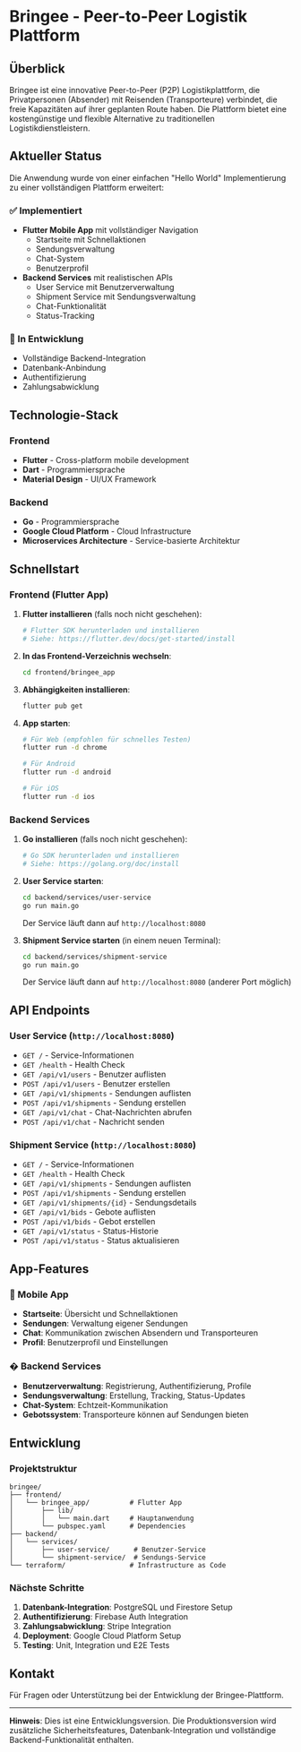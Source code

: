 # Bringee - Peer-to-Peer Logistik Plattform

## Überblick

Bringee ist eine innovative Peer-to-Peer (P2P) Logistikplattform, die Privatpersonen (Absender) mit Reisenden (Transporteure) verbindet, die freie Kapazitäten auf ihrer geplanten Route haben. Die Plattform bietet eine kostengünstige und flexible Alternative zu traditionellen Logistikdienstleistern.

## Aktueller Status

Die Anwendung wurde von einer einfachen "Hello World" Implementierung zu einer vollständigen Plattform erweitert:

### ✅ Implementiert
- **Flutter Mobile App** mit vollständiger Navigation
  - Startseite mit Schnellaktionen
  - Sendungsverwaltung
  - Chat-System
  - Benutzerprofil
- **Backend Services** mit realistischen APIs
  - User Service mit Benutzerverwaltung
  - Shipment Service mit Sendungsverwaltung
  - Chat-Funktionalität
  - Status-Tracking

### 🚧 In Entwicklung
- Vollständige Backend-Integration
- Datenbank-Anbindung
- Authentifizierung
- Zahlungsabwicklung

## Technologie-Stack

### Frontend
- **Flutter** - Cross-platform mobile development
- **Dart** - Programmiersprache
- **Material Design** - UI/UX Framework

### Backend
- **Go** - Programmiersprache
- **Google Cloud Platform** - Cloud Infrastructure
- **Microservices Architecture** - Service-basierte Architektur

## Schnellstart

### Frontend (Flutter App)

1. **Flutter installieren** (falls noch nicht geschehen):
   ```bash
   # Flutter SDK herunterladen und installieren
   # Siehe: https://flutter.dev/docs/get-started/install
   ```

2. **In das Frontend-Verzeichnis wechseln**:
   ```bash
   cd frontend/bringee_app
   ```

3. **Abhängigkeiten installieren**:
   ```bash
   flutter pub get
   ```

4. **App starten**:
   ```bash
   # Für Web (empfohlen für schnelles Testen)
   flutter run -d chrome
   
   # Für Android
   flutter run -d android
   
   # Für iOS
   flutter run -d ios
   ```

### Backend Services

1. **Go installieren** (falls noch nicht geschehen):
   ```bash
   # Go SDK herunterladen und installieren
   # Siehe: https://golang.org/doc/install
   ```

2. **User Service starten**:
   ```bash
   cd backend/services/user-service
   go run main.go
   ```
   Der Service läuft dann auf `http://localhost:8080`

3. **Shipment Service starten** (in einem neuen Terminal):
   ```bash
   cd backend/services/shipment-service
   go run main.go
   ```
   Der Service läuft dann auf `http://localhost:8080` (anderer Port möglich)

## API Endpoints

### User Service (`http://localhost:8080`)
- `GET /` - Service-Informationen
- `GET /health` - Health Check
- `GET /api/v1/users` - Benutzer auflisten
- `POST /api/v1/users` - Benutzer erstellen
- `GET /api/v1/shipments` - Sendungen auflisten
- `POST /api/v1/shipments` - Sendung erstellen
- `GET /api/v1/chat` - Chat-Nachrichten abrufen
- `POST /api/v1/chat` - Nachricht senden

### Shipment Service (`http://localhost:8080`)
- `GET /` - Service-Informationen
- `GET /health` - Health Check
- `GET /api/v1/shipments` - Sendungen auflisten
- `POST /api/v1/shipments` - Sendung erstellen
- `GET /api/v1/shipments/{id}` - Sendungsdetails
- `GET /api/v1/bids` - Gebote auflisten
- `POST /api/v1/bids` - Gebot erstellen
- `GET /api/v1/status` - Status-Historie
- `POST /api/v1/status` - Status aktualisieren

## App-Features

### 📱 Mobile App
- **Startseite**: Übersicht und Schnellaktionen
- **Sendungen**: Verwaltung eigener Sendungen
- **Chat**: Kommunikation zwischen Absendern und Transporteuren
- **Profil**: Benutzerprofil und Einstellungen

### � Backend Services
- **Benutzerverwaltung**: Registrierung, Authentifizierung, Profile
- **Sendungsverwaltung**: Erstellung, Tracking, Status-Updates
- **Chat-System**: Echtzeit-Kommunikation
- **Gebotssystem**: Transporteure können auf Sendungen bieten

## Entwicklung

### Projektstruktur
```
bringee/
├── frontend/
│   └── bringee_app/          # Flutter App
│       ├── lib/
│       │   └── main.dart     # Hauptanwendung
│       └── pubspec.yaml      # Dependencies
├── backend/
│   └── services/
│       ├── user-service/      # Benutzer-Service
│       └── shipment-service/  # Sendungs-Service
└── terraform/                # Infrastructure as Code
```

### Nächste Schritte
1. **Datenbank-Integration**: PostgreSQL und Firestore Setup
2. **Authentifizierung**: Firebase Auth Integration
3. **Zahlungsabwicklung**: Stripe Integration
4. **Deployment**: Google Cloud Platform Setup
5. **Testing**: Unit, Integration und E2E Tests

## Kontakt

Für Fragen oder Unterstützung bei der Entwicklung der Bringee-Plattform.

---

**Hinweis**: Dies ist eine Entwicklungsversion. Die Produktionsversion wird zusätzliche Sicherheitsfeatures, Datenbank-Integration und vollständige Backend-Funktionalität enthalten.

